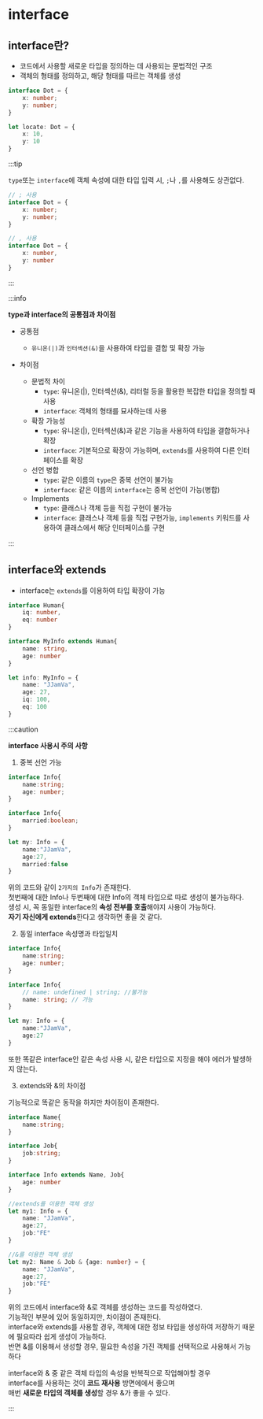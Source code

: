 # interface

## interface란?
- 코드에서 사용할 새로운 타입을 정의하는 데 사용되는 문법적인 구조
- 객체의 형태를 정의하고, 해당 형태를 따르는 객체를 생성

```ts
interface Dot = {
    x: number;
    y: number;
}

let locate: Dot = {
    x: 10,
    y: 10
} 
```

:::tip

`type`또는 `interface`에 객체 속성에 대한 타입 입력 시, `;`나 `,`를 사용해도 상관없다.<br/>

```ts
// ; 사용
interface Dot = {
    x: number;
    y: number;
}

// , 사용
interface Dot = {
    x: number,
    y: number
}
```

:::

:::info

**type과 interface의 공통점과 차이점**

- 공통점
    - `유니온(|)`과 `인터섹션(&)`을 사용하여 타입을 결합 및 확장 가능

- 차이점
  - 문법적 차이
    - `type`: 유니온(|), 인터섹션(&), 리터럴 등을 활용한 복잡한 타입을 정의할 때 사용
    - `interface`: 객체의 형태를 묘사하는데 사용
  - 확장 가능성
    - `type`: 유니온(|), 인터섹션(&)과 같은 기능을 사용하여 타입을 결합하거나 확장
    - `interface`: 기본적으로 확장이 가능하며, `extends`를 사용하여 다른 인터페이스를 확장
  - 선언 병합
    - `type`: 같은 이름의 `type`은 중복 선언이 불가능
    - `interface`: 같은 이름의 `interface`는 중복 선언이 가능(병합)
  - Implements
    - `type`: 클래스나 객체 등을 직접 구현이 불가능
    - `interface`: 클래스나 객체 등을 직접 구현가능, `implements` 키워드를 사용하여 클래스에서 해당 인터페이스를 구현

:::

## interface와 extends
- interface는 `extends`를 이용하여 타입 확장이 가능

```ts
interface Human{
    iq: number,
    eq: number
}

interface MyInfo extends Human{
    name: string,
    age: number
}

let info: MyInfo = {
    name: "JJamVa",
    age: 27,
    iq: 100,
    eq: 100
}

```

:::caution

**interface 사용시 주의 사항**

1. 중복 선언 가능

```ts
interface Info{
    name:string;
    age: number;
}

interface Info{
    married:boolean;
}

let my: Info = {
    name:"JJamVa",
    age:27,
    married:false
}
```

위의 코드와 같이 `2가지의 Info`가 존재한다.<br/>
첫번째에 대한 Info나 두번째에 대한 Info의 객체 타입으로 따로 생성이 불가능하다.<br/>
생성 시, 꼭 동일한 interface의 **속성 전부를 호출**해야지 사용이 가능하다.<br/>
**자기 자신에게 extends**한다고 생각하면 좋을 것 같다.<br/>

2. 동일 interface 속성명과 타입일치

```ts
interface Info{
    name:string;
    age: number;
}

interface Info{
    // name: undefined | string; //불가능
    name: string; // 가능
}

let my: Info = {
    name:"JJamVa",
    age:27
}
```
또한 똑같은 interface안 같은 속성 사용 시, 같은 타입으로 지정을 해야 에러가 발생하지 않는다.<br/>

3. extends와 &의 차이점

기능적으로 똑같은 동작을 하지만 차이점이 존재한다.<br/>

```ts
interface Name{
    name:string;
}

interface Job{
    job:string;
}

interface Info extends Name, Job{
    age: number
}

//extends를 이용한 객체 생성
let my1: Info = {
    name: "JJamVa",
    age:27,
    job:"FE"
}

//&를 이용한 객체 생성
let my2: Name & Job & {age: number} = {
    name: "JJamVa",
    age:27,
    job:"FE"
}

```

위의 코드에서 interface와 &로 객체를 생성하는 코드를 작성하였다.<br/>
기능적인 부분에 있어 동일하지만, 차이점이 존재한다.<br/>
interface와 extends를 사용할 경우, 객체에 대한 정보 타입을 생성하여 저장하기 때문에 필요따라 쉽게 생성이 가능하다.<br/>
반면 &를 이용해서 생성할 경우, 필요한 속성을 가진 객체를 선택적으로 사용해서 가능하다<br/>

interface와 & 중 같은 객체 타입의 속성을 반복적으로 작업해야할 경우<br/> 
interface를 사용하는 것이 **코드 재사용** 방면에에서 좋으며<br/>
매번 **새로운 타입의 객체를 생성**할 경우 &가 좋을 수 있다.<br/>

:::